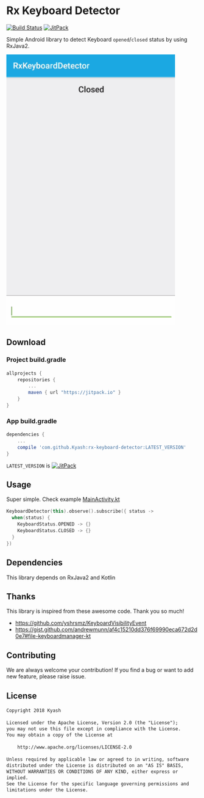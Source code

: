 # Rx Keyboard Detector

[![Build Status](https://circleci.com/gh/Kyash/rx-keyboard-detector.svg?style=shield)](https://circleci.com/gh/Kyash/rx-keyboard-detector/tree/master)
[![JitPack](https://jitpack.io/v/Kyash/rx-keyboard-detector.svg)](https://jitpack.io/#Kyash/rx-keyboard-detector)

Simple Android library to detect Keyboard `opened`/`closed` status by using RxJava2.

![demo.gif](art/demo.gif)

## Download

### Project build.gradle

```groovy
allprojects {
    repositories {
        ...
        maven { url "https://jitpack.io" }
    }
}
```

### App build.gradle

```groovy
dependencies {
    ...
    compile 'com.github.Kyash:rx-keyboard-detector:LATEST_VERSION'
}
```

`LATEST_VERSION` is  [![JitPack](https://jitpack.io/v/Kyash/rx-keyboard-detector.svg)](https://jitpack.io/#Kyash/rx-keyboard-detector)

## Usage
Super simple. Check example [MainActivity.kt](https://github.com/Kyash/rx-keyboard-detector/blob/master/example/src/main/java/co/kyash/rxkeyboarddetector/MainActivity.kt)

```kotlin
KeyboardDetector(this).observe().subscribe({ status ->
  when(status) {
    KeyboardStatus.OPENED -> {}
    KeyboardStatus.CLOSED -> {}
  }
})
```

## Dependencies
This library depends on RxJava2 and Kotlin

## Thanks
This library is inspired from these awesome code. Thank you so much!
- https://github.com/yshrsmz/KeyboardVisibilityEvent
- https://gist.github.com/andrewmunn/af4c15210dd376f69990eca672d2d0e7#file-keyboardmanager-kt

## Contributing
We are always welcome your contribution!
If you find a bug or want to add new feature, please raise issue.

## License

```
Copyright 2018 Kyash

Licensed under the Apache License, Version 2.0 (the "License");
you may not use this file except in compliance with the License.
You may obtain a copy of the License at

    http://www.apache.org/licenses/LICENSE-2.0

Unless required by applicable law or agreed to in writing, software
distributed under the License is distributed on an "AS IS" BASIS,
WITHOUT WARRANTIES OR CONDITIONS OF ANY KIND, either express or implied.
See the License for the specific language governing permissions and
limitations under the License.
```

